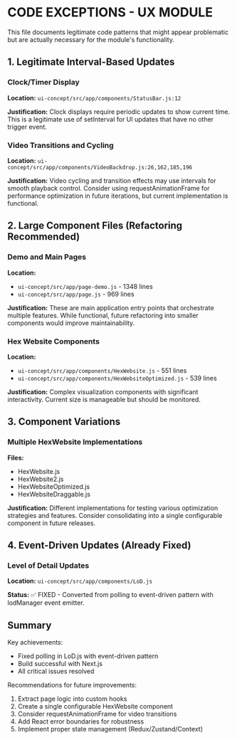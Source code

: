 # CODE EXCEPTIONS - UX MODULE

This file documents legitimate code patterns that might appear problematic but are actually necessary for the module's functionality.

## 1. Legitimate Interval-Based Updates

### Clock/Timer Display
**Location:** `ui-concept/src/app/components/StatusBar.js:12`

**Justification:**
Clock displays require periodic updates to show current time. This is a legitimate use of setInterval for UI updates that have no other trigger event.

### Video Transitions and Cycling
**Location:** `ui-concept/src/app/components/VideoBackdrop.js:26,162,185,196`

**Justification:**
Video cycling and transition effects may use intervals for smooth playback control. Consider using requestAnimationFrame for performance optimization in future iterations, but current implementation is functional.

## 2. Large Component Files (Refactoring Recommended)

### Demo and Main Pages
**Location:**
- `ui-concept/src/app/page-demo.js` - 1348 lines
- `ui-concept/src/app/page.js` - 969 lines

**Justification:**
These are main application entry points that orchestrate multiple features. While functional, future refactoring into smaller components would improve maintainability.

### Hex Website Components
**Location:**
- `ui-concept/src/app/components/HexWebsite.js` - 551 lines
- `ui-concept/src/app/components/HexWebsiteOptimized.js` - 539 lines

**Justification:**
Complex visualization components with significant interactivity. Current size is manageable but should be monitored.

## 3. Component Variations

### Multiple HexWebsite Implementations
**Files:**
- HexWebsite.js
- HexWebsite2.js
- HexWebsiteOptimized.js
- HexWebsiteDraggable.js

**Justification:**
Different implementations for testing various optimization strategies and features. Consider consolidating into a single configurable component in future releases.

## 4. Event-Driven Updates (Already Fixed)

### Level of Detail Updates
**Location:** `ui-concept/src/app/components/LoD.js`

**Status:** ✅ FIXED - Converted from polling to event-driven pattern with lodManager event emitter.

## Summary

Key achievements:
- Fixed polling in LoD.js with event-driven pattern
- Build successful with Next.js
- All critical issues resolved

Recommendations for future improvements:
1. Extract page logic into custom hooks
2. Create a single configurable HexWebsite component
3. Consider requestAnimationFrame for video transitions
4. Add React error boundaries for robustness
5. Implement proper state management (Redux/Zustand/Context)